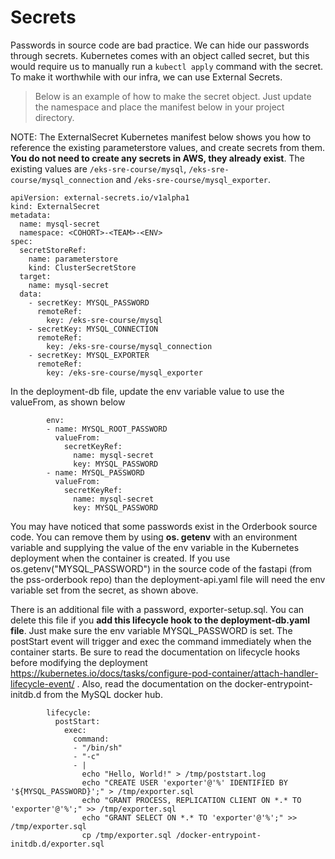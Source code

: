 # Secrets

Passwords in source code are bad practice. We can hide our passwords through secrets. Kubernetes comes with an object called secret, but this would require us to manually run a `kubectl apply` command with the secret. To make it worthwhile with our infra, we can use External Secrets.

> Below is an example of how to make the secret object. Just update the namespace and place the manifest below in your project directory.

NOTE: The ExternalSecret Kubernetes manifest below shows you how to reference the existing parameterstore values, and create secrets from them. **You do not need to create any secrets in AWS, they already exist**. The existing values are `/eks-sre-course/mysql`, `/eks-sre-course/mysql_connection` and `/eks-sre-course/mysql_exporter`. 

```
apiVersion: external-secrets.io/v1alpha1
kind: ExternalSecret
metadata:
  name: mysql-secret
  namespace: <COHORT>-<TEAM>-<ENV>
spec:
  secretStoreRef:
    name: parameterstore
    kind: ClusterSecretStore
  target:
    name: mysql-secret
  data:
    - secretKey: MYSQL_PASSWORD
      remoteRef:
        key: /eks-sre-course/mysql
    - secretKey: MYSQL_CONNECTION
      remoteRef:
        key: /eks-sre-course/mysql_connection
    - secretKey: MYSQL_EXPORTER
      remoteRef:
        key: /eks-sre-course/mysql_exporter
```

In the deployment-db file, update the env variable value to use the valueFrom, as shown below

```
        env:
        - name: MYSQL_ROOT_PASSWORD
          valueFrom:
            secretKeyRef:
              name: mysql-secret
              key: MYSQL_PASSWORD
        - name: MYSQL_PASSWORD
          valueFrom:
            secretKeyRef:
              name: mysql-secret
              key: MYSQL_PASSWORD
```


You may have noticed that some passwords exist in the Orderbook source code. You can remove them by using **os. getenv** with an environment variable and supplying the value of the env variable in the Kubernetes deployment when the container is created. If you use os.getenv("MYSQL_PASSWORD") in the source code of the fastapi (from the pss-orderbook repo) than the deployment-api.yaml file will need the env variable set from the secret, as shown above.



There is an additional file with a password, exporter-setup.sql. You can delete this file if you **add this lifecycle hook to the deployment-db.yaml file**. Just make sure the env variable MYSQL_PASSWORD is set. The postStart event will trigger and exec the command immediately when the container starts. Be sure to read the documentation on lifecycle hooks before modifying the deployment https://kubernetes.io/docs/tasks/configure-pod-container/attach-handler-lifecycle-event/ . Also, read the documentation on the docker-entrypoint-initdb.d from the MySQL docker hub.

```
        lifecycle:
          postStart:
            exec:
              command:
              - "/bin/sh"
              - "-c"
              - |
                echo "Hello, World!" > /tmp/poststart.log
                echo "CREATE USER 'exporter'@'%' IDENTIFIED BY '${MYSQL_PASSWORD}';" > /tmp/exporter.sql
                echo "GRANT PROCESS, REPLICATION CLIENT ON *.* TO 'exporter'@'%';" >> /tmp/exporter.sql
                echo "GRANT SELECT ON *.* TO 'exporter'@'%';" >> /tmp/exporter.sql
                cp /tmp/exporter.sql /docker-entrypoint-initdb.d/exporter.sql
```

